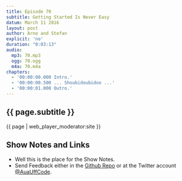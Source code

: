 ```yaml
---
title: Episode 70
subtitle: Getting Started Is Never Easy
datum: March 11 2016
layout: post
author: Arne and Stefan
explicit: 'no'
duration: "0:03:13"
audio:
  mp3: 70.mp3
  ogg: 70.ogg
  m4a: 70.m4a
chapters:
  - '00:00:00.000 Intro.'
  - '00:00:00.500 ... Shoubidoubidoo ...'
  - '00:00:01.000 Outro.'
---
```


## {{ page.subtitle }}

{{ page | web_player_moderator:site }}

## Show Notes and Links

  * Well this is the place for the Show Notes.
  * Send Feedback either in the [Github Repo](https://github.com/haslinger/jekyll-octopod) or at the Twitter account [@AuaUffCode](http://twitter.com/@AuaUffCode).
